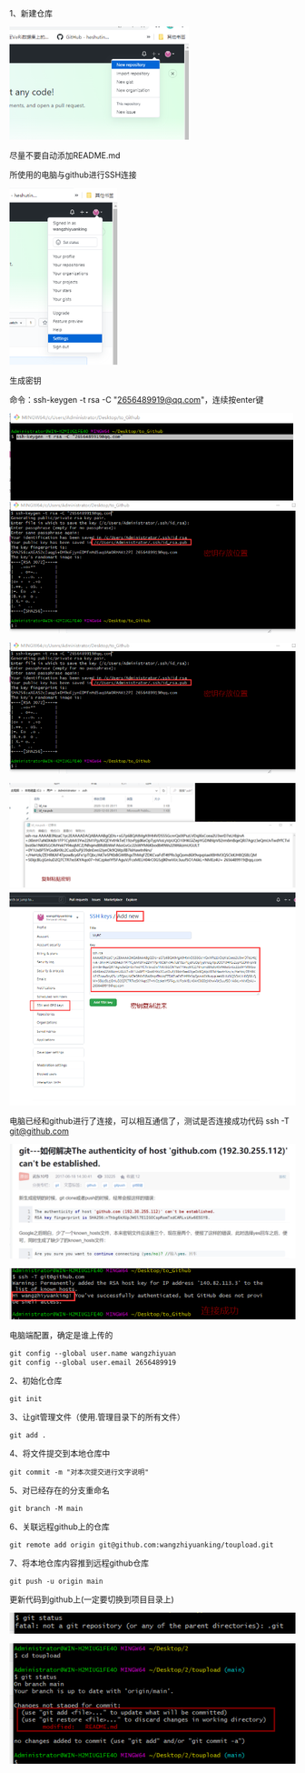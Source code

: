 1、新建仓库

<img src="README.assets/image-20201203200521356.png" alt="image-20201203200521356" style="zoom: 67%;" />

尽量不要自动添加README.md



所使用的电脑与github进行SSH连接

<img src="README.assets/image-20201203200743770.png" alt="image-20201203200743770" style="zoom:67%;" />

生成密钥

命令：ssh-keygen -t rsa -C "2656489919@qq.com"，连续按enter键

<img src="README.assets/image-20201203201108377.png" alt="image-20201203201108377" style="zoom:67%;" />![image-20201203201244554](README.assets/image-20201203201244554.png)

![image-20201203201244554](README.assets/image-20201203201244554.png)

<img src="README.assets/image-20201203201358418.png" alt="image-20201203201358418" style="zoom:67%;" />

<img src="README.assets/image-20201203201507314.png" alt="image-20201203201507314" style="zoom:67%;" />

电脑已经和github进行了连接，可以相互通信了，测试是否连接成功代码 ssh -T git@github.com

![image-20201203202422277](README.assets/image-20201203202422277.png)

![image-20201203202523246](README.assets/image-20201203202523246.png)

电脑端配置，确定是谁上传的

```
git config --global user.name wangzhiyuan
git config --global user.email 2656489919
```





2、初始化仓库

```
git init
```

3、让git管理文件（使用.管理目录下的所有文件）

```
git add .
```

4、将文件提交到本地仓库中

```
git commit -m "对本次提交进行文字说明"
```

5、对已经存在的分支重命名

```
git branch -M main
```

6、关联远程github上的仓库

```
git remote add origin git@github.com:wangzhiyuanking/toupload.git
```

7、将本地仓库内容推到远程github仓库

```
git push -u origin main
```

更新代码到github上(一定要切换到项目目录上)

![image-20201203203901402](README.assets/image-20201203203901402.png)

![image-20201203203929589](README.assets/image-20201203203929589.png)